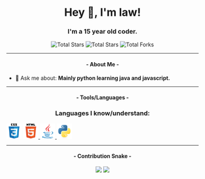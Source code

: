 <h1 align="center">Hey 👋, I'm law!</h1>
<h3 align="center">I'm a 15 year old coder.</h3>

<p align="center">
<img src="https://komarev.com/ghpvc/?username=lawlol&label=Total%20Views&color=b700bf&style=flat" alt="Total Stars" />
<img src="https://img.shields.io/badge/dynamic/json?&label=Total%20Stars&color=ff0000&style=flat&style=for-the-badge&query=%24.stars&url=https://api.github-star-counter.workers.dev/user/lawlol" alt="Total Stars" ></a>
<img src="https://img.shields.io/badge/dynamic/json?&label=Total%20Forks&color=ff7700&style=flat&style=for-the-badge&query=%24.forks&url=https://api.github-star-counter.workers.dev/user/lawlol" alt="Total Forks"></a> </p>

---

<h4 align="center">- About Me - </h4>

- 💬 Ask me about: **Mainly python learning java and javascript.**
  
---

<h4 align="center">- Tools/Languages -</h4>

<h3 align="center">Languages I know/understand:</h3>
<img src="https://raw.githubusercontent.com/devicons/devicon/master/icons/css3/css3-original-wordmark.svg" alt="css3" width="40" height="40"/> </a> <a href="https://www.w3.org/html/" target="_blank" rel="noreferrer"> <img src="https://raw.githubusercontent.com/devicons/devicon/master/icons/html5/html5-original-wordmark.svg" alt="html5" width="40" height="40"/> </a> <a href="https://developer.mozilla.org/en-US/docs/Web/Java" target="_blank" rel="noreferrer"> <img src="https://raw.githubusercontent.com/devicons/devicon/master/icons/java/java-original.svg" alt="java" width="40" height="40"/> </a> <a href="https://www.python.org" target="_blank" rel="noreferrer"> <img src="https://raw.githubusercontent.com/devicons/devicon/master/icons/python/python-original.svg" alt="python" width="40" height="40"/> </a> </p>

---

<h4 align="center">- Contribution Snake -</h4>

<p align="center">
    <img src="https://github.com/lawlol/dekrypted/blob/output/github-contribution-grid-snake.svg#gh-light-mode-only">
    <img src="https://github.com/lawlol/dekrypted/blob/output/github-contribution-grid-snake-dark.svg#gh-dark-mode-only">
</p>
